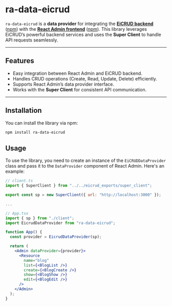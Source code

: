 # ra-data-eicrud

`ra-data-eicrud` is a **data provider** for integrating the **<a href="https://eicrud.com">EiCRUD backend</a>** (<a href="https://www.npmjs.com/package/@eicrud/core">npm<a/>) with the **<a href="https://marmelab.com/react-admin/">React Admin frontend<a/>** (<a href="https://www.npmjs.com/package/react-admin">npm<a/>).
This library leverages EiCRUD’s powerful backend services and uses the **Super Client** to handle API requests seamlessly.

---

## Features

- Easy integration between React Admin and EiCRUD backend.
- Handles CRUD operations (Create, Read, Update, Delete) efficiently.
- Supports React Admin’s data provider interface.
- Works with the **Super Client** for consistent API communication.

---

## Installation

You can install the library via npm:

```bash
npm install ra-data-eicrud
```

## Usage

To use the library, you need to create an instance of the `EiCRUDDataProvider` class and pass it to the `DataProvider` component of React Admin. Here's an example:

```jsx
// client.ts
import { SuperClient } from "../../eicrud_exports/super_client";

export const sp = new SuperClient({ url: "http://localhost:3000" });

...

// App.tsx
import { sp } from "./client";
import EicrudDataProvider from "ra-data-eicrud";

function App() {
  const provider = EicrudDataProvider(sp);

  return (
    <Admin dataProvider={provider}>
      <Resource
        name="blog"
        list={<BlogList />}
        create={<BlogCreate />}
        show={<BlogShow />}
        edit={<BlogEdit />}
      />
    </Admin>
  );
}
```
